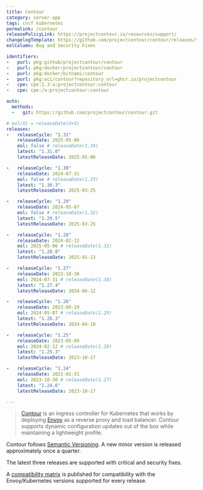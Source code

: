 ```yaml
---
title: Contour
category: server-app
tags: cncf kubernetes
permalink: /contour
releasePolicyLink: https://projectcontour.io/resources/support/
changelogTemplate: https://github.com/projectcontour/contour/releases/tag/v__LATEST__
eolColumn: Bug and Security Fixes

identifiers:
-   purl: pkg:github/projectcontour/contour
-   purl: pkg:docker/projectcontour/contour
-   purl: pkg:docker/bitnami/contour
-   purl: pkg:oci/contour?repository_url=ghcr.io/projectcontour
-   cpe: cpe:2.3:a:projectcontour:contour
-   cpe: cpe:/a:projectcontour:contour

auto:
  methods:
  -   git: https://github.com/projectcontour/contour.git

# eol(X) = releaseDate(X+3)
releases:
-   releaseCycle: "1.31"
    releaseDate: 2025-05-06
    eol: false # releaseDate(1.34)
    latest: "1.31.0"
    latestReleaseDate: 2025-05-06

-   releaseCycle: "1.30"
    releaseDate: 2024-07-31
    eol: false # releaseDate(1.33)
    latest: "1.30.3"
    latestReleaseDate: 2025-03-25

-   releaseCycle: "1.29"
    releaseDate: 2024-05-07
    eol: false # releaseDate(1.32)
    latest: "1.29.5"
    latestReleaseDate: 2025-03-25

-   releaseCycle: "1.28"
    releaseDate: 2024-02-12
    eol: 2025-05-06 # releaseDate(1.31)
    latest: "1.28.8"
    latestReleaseDate: 2025-01-13

-   releaseCycle: "1.27"
    releaseDate: 2023-10-30
    eol: 2024-07-31 # releaseDate(1.30)
    latest: "1.27.4"
    latestReleaseDate: 2024-06-12

-   releaseCycle: "1.26"
    releaseDate: 2023-08-29
    eol: 2024-05-07 # releaseDate(1.29)
    latest: "1.26.3"
    latestReleaseDate: 2024-04-10

-   releaseCycle: "1.25"
    releaseDate: 2023-05-09
    eol: 2024-02-12 # releaseDate(1.28)
    latest: "1.25.3"
    latestReleaseDate: 2023-10-17

-   releaseCycle: "1.24"
    releaseDate: 2023-01-31
    eol: 2023-10-30 # releaseDate(1.27)
    latest: "1.24.6"
    latestReleaseDate: 2023-10-17

---
```


> [Contour](https://projectcontour.io/) is an ingress controller for Kubernetes that works by deploying [Envoy](https://www.envoyproxy.io/) as a reverse proxy and load balancer. Contour supports dynamic configuration updates out of the box while maintaining a lightweight profile.

Contour follows [Semantic Versioning](https://semver.org/). A new minor version is released approximately once a quarter.

The latest three releases are supported with critical and security fixes.

A [compatibility matrix](https://projectcontour.io/resources/compatibility-matrix/) is published
for compatibility with the Envoy/Kubernetes versions supported for every release.
